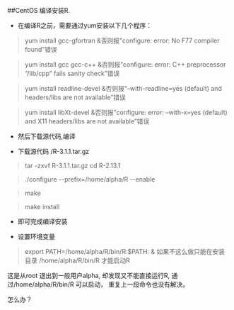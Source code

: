 ##CentOS 编译安装R.


* 在编译R之前，需要通过yum安装以下几个程序：

> yum install gcc-gfortran             &否则报”configure: error: No F77 compiler found”错误

> yum install gcc gcc-c++              &否则报”configure: error: C++ preprocessor “/lib/cpp” fails sanity check”错误

> yum install readline-devel           &否则报”–with-readline=yes (default) and headers/libs are not available”错误

> yum install libXt-devel              &否则报”configure: error: –with-x=yes (default) and X11 headers/libs are not available”错误

* 然后下载源代码,编译

* 下载源代码 /R-3.1.1.tar.gz

> tar -zxvf R-3.1.1.tar.gz
> cd R-2.13.1

> ./configure --prefix=/home/alpha/R --enable

> make

> make install

* 即可完成编译安装

* 设置环境变量

> export PATH=/home/alpha/R/bin/R:$PATH:   & 如果不这么做只能在安装目录 /home/alpha/R/bin/R 才能启动R

这是从root 退出到一般用户alpha, 却发现又不能直接运行R, 通过/home/alpha/R/bin/R 可以启动， 重复上一段命令也没有解决。

怎么办？
